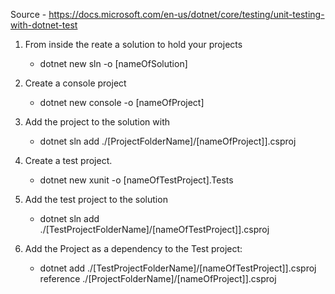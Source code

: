 Source
    - https://docs.microsoft.com/en-us/dotnet/core/testing/unit-testing-with-dotnet-test

1. From inside the reate a solution to hold your projects
    - dotnet new sln -o [nameOfSolution]


2. Create a console project
    - dotnet new console -o [nameOfProject]

4. Add the project to the solution with 
    - dotnet sln add ./[ProjectFolderName]/[nameOfProject]].csproj

5. Create a test project.
    - dotnet new xunit -o [nameOfTestProject].Tests

6. Add the test project to the solution
    - dotnet sln add ./[TestProjectFolderName]/[nameOfTestProject]].csproj

7. Add the Project as a dependency to the Test project:
    - dotnet add ./[TestProjectFolderName]/[nameOfTestProject]].csproj reference ./[ProjectFolderName]/[nameOfProject]].csproj